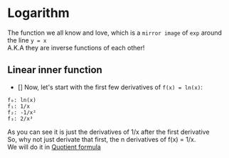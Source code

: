 # Logarithm
The function we all know and love, which is a `mirror image` of `exp` around the line `y = x`\
A.K.A they are inverse functions of each other!

## Linear inner function
- [] Now, let's start with the first few derivatives of `f(x) = ln(x)`:
```
f₀: ln(x)
f₁: 1/x
f₂: -1/x²
f₃: 2/x³
```

As you can see it is just the derivatives of 1/x after the first derivative\
So, why not just derivate that first, the n derivatives of f(x) = 1/x.\
We will do it in [Quotient formula](QUO.md)